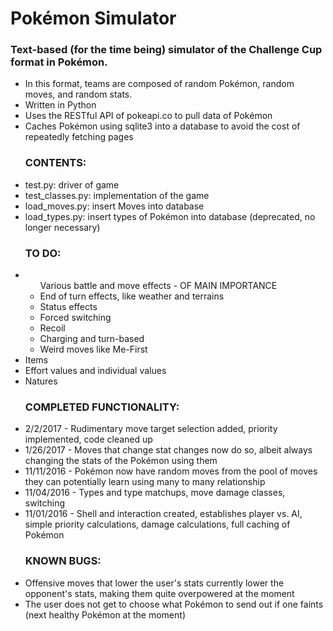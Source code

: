 <h1> Pokémon Simulator </h1>
<h3> Text-based (for the time being) simulator of the Challenge Cup format in Pokémon. </h3>
<ul>
<li> In this format, teams are composed of random Pokémon, random moves, and random stats. </li>
<li> Written in Python </li>
<li> Uses the RESTful API of pokeapi.co to pull data of Pokémon </li>
<li> Caches Pokémon using sqlite3 into a database to avoid the cost of repeatedly fetching pages </li>
</ul>

<ul> <h3> CONTENTS: </h3>
<li> test.py: driver of game </li>
<li> test_classes.py: implementation of the game </li>
<li> load_moves.py: insert Moves into database </li>
<li> load_types.py: insert types of Pokémon into database (deprecated, no longer necessary) </li>
</ul>

<ul> <h3> TO DO: </h3>
<li> 
<ul> Various battle and move effects - OF MAIN IMPORTANCE
<li> End of turn effects, like weather and terrains </li>
<li> Status effects </li>
<li> Forced switching </li>
<li> Recoil </li>
<li> Charging and turn-based </li>
<li> Weird moves like Me-First </li>
</ul>
</li>
<li> Items </li>
<li> Effort values and individual values </li>
<li> Natures </li>
</ul>

<ul> <h3> COMPLETED FUNCTIONALITY: </h3>
<li> 2/2/2017 - Rudimentary move target selection added, priority implemented, code cleaned up </li>
<li> 1/26/2017 - Moves that change stat changes now do so, albeit always changing the stats of the Pokémon using them </li>
<li> 11/11/2016 - Pokémon now have random moves from the pool of moves they can potentially learn using many to many relationship </li>
<li> 11/04/2016 - Types and type matchups, move damage classes, switching </li>
<li> 11/01/2016 - Shell and interaction created, establishes player vs. AI, simple priority calculations, damage calculations, full caching of Pokémon </li>
</ul>

<ul> <h3> KNOWN BUGS: </h3>
<li> Offensive moves that lower the user's stats currently lower the opponent's stats, making them quite overpowered at the moment </li>
<li> The user does not get to choose what Pokémon to send out if one faints (next healthy Pokémon at the moment) </li>
</ul>
